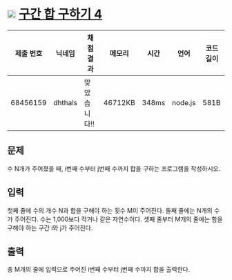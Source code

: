 # <img width="20px"  src="https://d2gd6pc034wcta.cloudfront.net/tier/8.svg" class="solvedac-tier"> [구간 합 구하기 4](https://www.acmicpc.net/problem/11659) 

| 제출 번호 | 닉네임 | 채점 결과 | 메모리 | 시간 | 언어 | 코드 길이 |
|---|---|---|---|---|---|---|
|68456159|dhthals|맞았습니다!! |46712KB|348ms|node.js|581B|

## 문제
<p>수 N개가 주어졌을 때, i번째 수부터 j번째 수까지 합을 구하는 프로그램을 작성하시오.</p>

## 입력
<p>첫째 줄에 수의 개수 N과 합을 구해야 하는 횟수 M이 주어진다. 둘째 줄에는 N개의 수가 주어진다. 수는 1,000보다 작거나 같은 자연수이다. 셋째 줄부터 M개의 줄에는 합을 구해야 하는 구간 i와 j가 주어진다.</p>

## 출력
<p>총 M개의 줄에 입력으로 주어진 i번째 수부터 j번째 수까지 합을 출력한다.</p>

